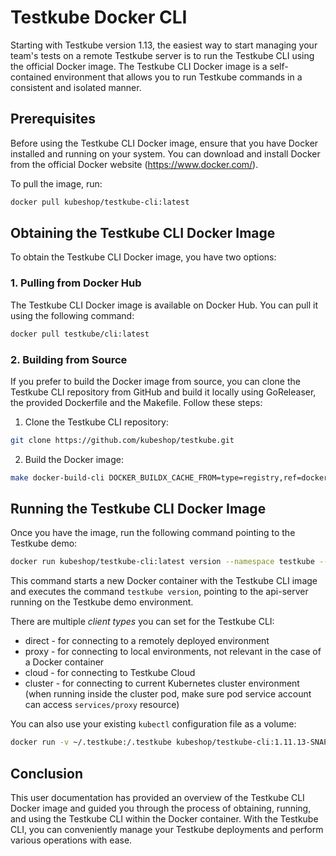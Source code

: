 # Testkube Docker CLI

Starting with Testkube version 1.13, the easiest way to start managing your team's tests on a remote Testkube server is to run the Testkube CLI using the official Docker image. The Testkube CLI Docker image is a self-contained environment that allows you to run Testkube commands in a consistent and isolated manner.

## Prerequisites

Before using the Testkube CLI Docker image, ensure that you have Docker installed and running on your system. You can download and install Docker from the official Docker website (<https://www.docker.com/>).

To pull the image, run:

```bash
docker pull kubeshop/testkube-cli:latest
```

## Obtaining the Testkube CLI Docker Image

To obtain the Testkube CLI Docker image, you have two options:

### 1. Pulling from Docker Hub

The Testkube CLI Docker image is available on Docker Hub. You can pull it using the following command:

```bash
docker pull testkube/cli:latest
```

### 2. Building from Source

If you prefer to build the Docker image from source, you can clone the Testkube CLI repository from GitHub and build it locally using GoReleaser, the provided Dockerfile and the Makefile. Follow these steps:

1. Clone the Testkube CLI repository:

```bash
git clone https://github.com/kubeshop/testkube.git
```

2. Build the Docker image:

```bash
make docker-build-cli DOCKER_BUILDX_CACHE_FROM=type=registry,ref=docker.io/kubeshop/testkube-cli:latest ALPINE_IMAGE=alpine:3.18.0 BUSYBOX_IMAGE=busybox:1.36.1-musl DOCKER_IMAGE_TAG=local ANALYTICS_TRACKING_ID="" ANALYTICS_API_KEY=""
```

## Running the Testkube CLI Docker Image

Once you have the image, run the following command pointing to the Testkube demo:

```bash
docker run kubeshop/testkube-cli:latest version --namespace testkube --api-uri https://demo.testkube.io/results --client direct
```

This command starts a new Docker container with the Testkube CLI image and executes the command `testkube version`, pointing to the api-server running on the Testkube demo environment.

There are multiple *client types* you can set for the Testkube CLI:

* direct - for connecting to a remotely deployed environment
* proxy - for connecting to local environments, not relevant in the case of a Docker container
* cloud - for connecting to Testkube Cloud
* cluster - for connecting to current Kubernetes cluster environment (when running inside the cluster pod, make sure pod service account can access `services/proxy` resource)

You can also use your existing `kubectl` configuration file as a volume:

```bash
docker run -v ~/.testkube:/.testkube kubeshop/testkube-cli:1.11.13-SNAPSHOT-5f34248fd-arm64v8 --api-uri https://demo.testkube.io/results --client direct version 
```

## Conclusion

This user documentation has provided an overview of the Testkube CLI Docker image and guided you through the process of obtaining, running, and using the Testkube CLI within the Docker container. With the Testkube CLI, you can conveniently manage your Testkube deployments and perform various operations with ease.
